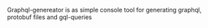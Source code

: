 Graphql-genereator is as simple console tool for generating graphql, protobuf files and gql-queries
